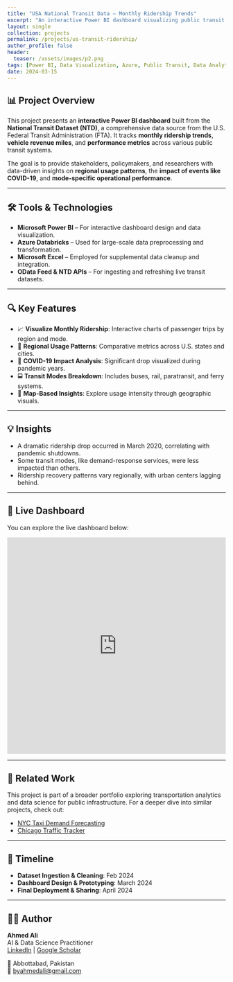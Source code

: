 ```yaml
---
title: "USA National Transit Data – Monthly Ridership Trends"
excerpt: "An interactive Power BI dashboard visualizing public transit ridership trends across the U.S., highlighting patterns and insights from the National Transit Dataset."
layout: single
collection: projects
permalink: /projects/us-transit-ridership/
author_profile: false
header:
  teaser: /assets/images/p2.png
tags: [Power BI, Data Visualization, Azure, Public Transit, Data Analytics]
date: 2024-03-15
---
```


## 📊 Project Overview

This project presents an **interactive Power BI dashboard** built from the **National Transit Dataset (NTD)**, a comprehensive data source from the U.S. Federal Transit Administration (FTA). It tracks **monthly ridership trends**, **vehicle revenue miles**, and **performance metrics** across various public transit systems.

The goal is to provide stakeholders, policymakers, and researchers with data-driven insights on **regional usage patterns**, the **impact of events like COVID-19**, and **mode-specific operational performance**.

---

## 🛠 Tools & Technologies

- **Microsoft Power BI** – For interactive dashboard design and data visualization.
- **Azure Databricks** – Used for large-scale data preprocessing and transformation.
- **Microsoft Excel** – Employed for supplemental data cleanup and integration.
- **OData Feed & NTD APIs** – For ingesting and refreshing live transit datasets.

---

## 🔍 Key Features

- 📈 **Visualize Monthly Ridership**: Interactive charts of passenger trips by region and mode.
- 🧭 **Regional Usage Patterns**: Comparative metrics across U.S. states and cities.
- 🦠 **COVID-19 Impact Analysis**: Significant drop visualized during pandemic years.
- 🚍 **Transit Modes Breakdown**: Includes buses, rail, paratransit, and ferry systems.
- 📍 **Map-Based Insights**: Explore usage intensity through geographic visuals.

---

## 💡 Insights

- A dramatic ridership drop occurred in March 2020, correlating with pandemic shutdowns.
- Some transit modes, like demand-response services, were less impacted than others.
- Ridership recovery patterns vary regionally, with urban centers lagging behind.

---

## 🔗 Live Dashboard

You can explore the live dashboard below:

<iframe title="US Transit Data" width="100%" height="500" src="https://app.powerbi.com/view?r=eyJrIjoiNjY1Zjg5ZTQtYzkzMC00NTlmLWI1YjItNDVmMDg0ZmRlODE4IiwidCI6IjQxOWY3MTFlLTE2NDktNDA0Mi05YmIxLWRiNTc2ODk0ZDFhOSJ9" frameborder="0" allowFullScreen="true"></iframe>

---

## 📂 Related Work

This project is part of a broader portfolio exploring transportation analytics and data science for public infrastructure. For a deeper dive into similar projects, check out:

- [NYC Taxi Demand Forecasting](/projects/nyc-demand-forecast/)
- [Chicago Traffic Tracker](/projects/chicago-traffic/)

---

## 📅 Timeline

- **Dataset Ingestion & Cleaning**: Feb 2024  
- **Dashboard Design & Prototyping**: March 2024  
- **Final Deployment & Sharing**: April 2024  

---

## 🙋‍♂️ Author

**Ahmed Ali**  
AI & Data Science Practitioner  
[LinkedIn](http://www.linkedin.com/in/byahmedali) | [Google Scholar](https://scholar.google.com/citations?user=YSRvNhoAAAAJ)

📍 Abbottabad, Pakistan  
📧 byahmedali@gmail.com
